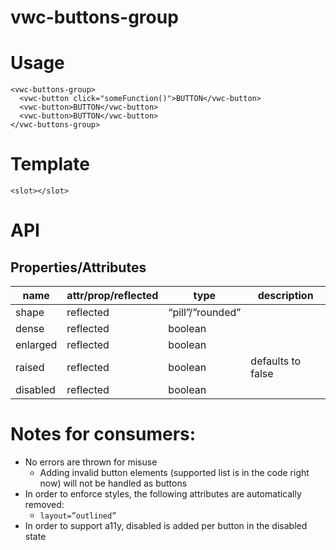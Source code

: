 
# vwc-buttons-group


# Usage


```
<vwc-buttons-group>
  <vwc-button click="someFunction()">BUTTON</vwc-button>
  <vwc-button>BUTTON</vwc-button>
  <vwc-button>BUTTON</vwc-button>
</vwc-buttons-group>
```



# Template


```
<slot></slot>
```



# API


## Properties/Attributes


|name|attr/prop/reflected|type|description|
|--- |--- |--- |--- |
|shape|reflected|“pill”/”rounded”||
|dense|reflected|boolean||
|enlarged|reflected|boolean||
|raised|reflected|boolean|defaults to false|
|disabled|reflected|boolean||



# Notes for consumers:



* No errors are thrown for misuse
	* Adding invalid button elements (supported list is in the code right now) will not be handled as buttons
* In order to enforce styles, the following attributes are automatically removed:
	* `layout=”outlined”`
* In order to support a11y, disabled is added per button in the disabled state
